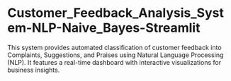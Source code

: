 # Customer_Feedback_Analysis_System-NLP-Naive_Bayes-Streamlit
This system provides automated classification of customer feedback into Complaints, Suggestions, and Praises using Natural Language Processing (NLP). It features a real-time dashboard with interactive visualizations for business insights.
